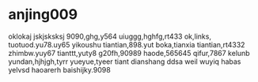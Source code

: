 # anjing009
oklokaj
jskjsksksj
9090,ghg,y564
uiuggg,hghfg,rt433
ok,links,
tuotuod.yu78.uy65
yikoushu
tiantian,898.yut
boka,tianxia
tiantian,rt4332
zhimbw.yuy67
tianttt,yuty8
g20fh,90989
haode,565645
qifur,7867
kelunb
yundan,hjhjgh,tyrr
yueyue,tyeer
tiant
dianshang
ddsa
weil
wuyiq
habas
yelvsd
haoarerh
baishijky.9098
